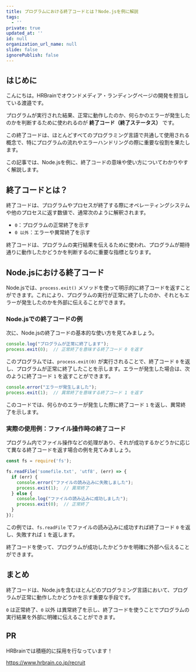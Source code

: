 ```yaml
---
title: プログラムにおける終了コードとは？Node.jsを例に解説
tags:
  - ''
private: true
updated_at: ''
id: null
organization_url_name: null
slide: false
ignorePublish: false
---
```


## はじめに

こんにちは。HRBrainでオウンドメディア・ランディングページの開発を担当している渡邉です。

プログラムが実行された結果、正常に動作したのか、何らかのエラーが発生したのかを判断するために使われるのが **終了コード（終了ステータス）** です。

この終了コードは、ほとんどすべてのプログラミング言語で共通して使用される概念で、特にプログラムの流れやエラーハンドリングの際に重要な役割を果たします。

この記事では、Node.jsを例に、終了コードの意味や使い方についてわかりやすく解説します。

## 終了コードとは？

終了コードは、プログラムやプロセスが終了する際にオペレーティングシステムや他のプロセスに返す数値で、通常次のように解釈されます。

- `0`：プログラムの正常終了を示す
- `0 以外`：エラーや異常終了を示す

終了コードは、プログラムの実行結果を伝えるために使われ、プログラムが期待通りに動作したかどうかを判断するのに重要な指標となります。

## Node.jsにおける終了コード

Node.jsでは、`process.exit()` メソッドを使って明示的に終了コードを返すことができます。これにより、プログラムの実行が正常に終了したのか、それともエラーが発生したのかを外部に伝えることができます。

### Node.jsでの終了コードの例

次に、Node.jsの終了コードの基本的な使い方を見てみましょう。

```javascript
console.log("プログラムが正常に終了します");
process.exit(0);  // 正常終了を意味する終了コード 0 を返す
```

このプログラムでは、`process.exit(0)` が実行されることで、終了コード `0` を返し、プログラムが正常に終了したことを示します。エラーが発生した場合は、次のように終了コード `1` を返すことができます。

```javascript
console.error("エラーが発生しました");
process.exit(1);  // 異常終了を意味する終了コード 1 を返す
```

このコードでは、何らかのエラーが発生した際に終了コード `1` を返し、異常終了を示します。

### 実際の使用例：ファイル操作時の終了コード

プログラム内でファイル操作などの処理があり、それが成功するかどうかに応じて異なる終了コードを返す場合の例を見てみましょう。

```javascript
const fs = require('fs');

fs.readFile('somefile.txt', 'utf8', (err) => {
  if (err) {
    console.error("ファイルの読み込みに失敗しました");
    process.exit(1);  // 異常終了
  } else {
    console.log("ファイルの読み込みに成功しました");
    process.exit(0);  // 正常終了
  }
});
```

この例では、`fs.readFile` でファイルの読み込みに成功すれば終了コード `0` を返し、失敗すれば `1` を返します。

終了コードを使って、プログラムが成功したかどうかを明確に外部へ伝えることができます。

## まとめ

終了コードは、Node.jsを含むほとんどのプログラミング言語において、プログラムが正常に動作したかどうかを示す重要な手段です。

`0` は正常終了、`0` 以外 は異常終了を示し、終了コードを使うことでプログラムの実行結果を外部に明確に伝えることができます。

## PR

HRBrainでは積極的に採用を行なっています！

https://www.hrbrain.co.jp/recruit
